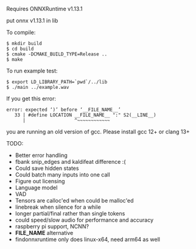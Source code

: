 Requires ONNXRuntime v1.13.1

put onnx v1.13.1 in lib


To compile:
```
$ mkdir build
$ cd build
$ cmake -DCMAKE_BUILD_TYPE=Release ..
$ make
```

To run example test:
```
$ export LD_LIBRARY_PATH=`pwd`/../lib
$ ./main ../example.wav
```


If you get this error:
```
error: expected ‘)’ before ‘__FILE_NAME__’
   33 | #define LOCATION __FILE_NAME__ ":" S2(__LINE__)
      |                  ^~~~~~~~~~~~~
```
you are running an old version of gcc. Please install gcc 12+ or clang 13+



TODO:
* Better error handling
* fbank snip_edges and kaldifeat difference :(
* Could save hidden states
* Could batch many inputs into one call
* Figure out licensing
* Language model
* VAD
* Tensors are calloc'ed when could be malloc'ed
* linebreak when silence for a while
* longer partial/final rather than single tokens
* could speed/slow audio for performance and accuracy
* raspberry pi support, NCNN?
* __FILE_NAME__ alternative
* findonnxruntime only does linux-x64, need arm64 as well